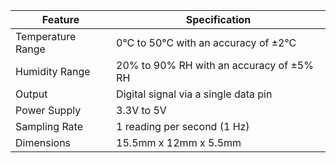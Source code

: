 <!--
 Copyright (c) 2024 David Such
 
 This software is released under the MIT License.
 https://opensource.org/licenses/MIT
-->

| Feature           | Specification                     |
|-------------------|-----------------------------------|
| Temperature Range | 0°C to 50°C with an accuracy of ±2°C |
| Humidity Range    | 20% to 90% RH with an accuracy of ±5% RH |
| Output            | Digital signal via a single data pin |
| Power Supply      | 3.3V to 5V                        |
| Sampling Rate     | 1 reading per second (1 Hz)       |
| Dimensions        | 15.5mm x 12mm x 5.5mm             |